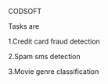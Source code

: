 CODSOFT 





Tasks are 

1.Credit card fraud detection

2.Spam sms detection

3.Movie genre classification


